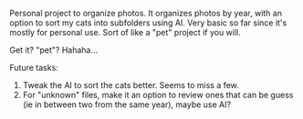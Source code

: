 Personal project to organize photos. It organizes photos by year, with an option to sort my cats into subfolders using AI. Very basic so far since it's mostly for personal use. Sort of like a "pet" project if you will. 

Get it? "pet"? Hahaha...

Future tasks:
  1) Tweak the AI to sort the cats better. Seems to miss a few.
  2) For "unknown" files, make it an option to review ones that can be guess (ie in between two from the same year), maybe use AI?
